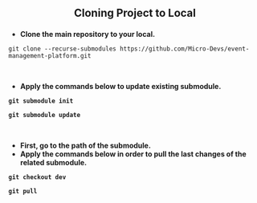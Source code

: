 ## <p align="center"> Cloning Project to Local </p> 

- <strong> Clone the main repository to your local. </strong>
```
git clone --recurse-submodules https://github.com/Micro-Devs/event-management-platform.git
```
<br/>

- <strong> Apply the commands below to update existing submodule. <strong>

```
git submodule init
```
```
git submodule update
```

<br/>

- <strong> First, go to the path of the submodule. </strong>
- <strong> Apply the commands below in order to pull the last changes of the related submodule. </strong>

```
git checkout dev
```
```
git pull
```
